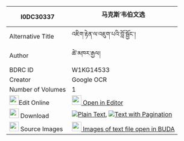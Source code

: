 |I0DC30337|马克斯་韦伯文选 
| --- | --- 
|Alternative Title |འཇིག་རྟེན་ལ་འཇུག་པའི་བློ་སྦྱོང་།
|Author| ཚེ་མཁར་རྒྱལ།
|BDRC ID | W1KG14533
|Creator | Google OCR
|Number of Volumes| 1
|<img width="25" src="https://img.icons8.com/color/25/000000/edit-property.png">Edit Online| [<img width="25" src="https://avatars.githubusercontent.com/u/45091458?s=200&v=4"> Open in Editor](http://editor.openpecha.org/I0DC30337)
|<img width="25" src="https://img.icons8.com/fluent/48/000000/download-2.png"/>  Download | [![](https://img.icons8.com/color/20/000000/txt.png)Plain Text](https://github.com/Openpecha/I0DC30337/releases/download/v2/_plain_I0DC30337.zip), [![](https://img.icons8.com/color/20/000000/txt.png)Text with Pagination](https://github.com/Openpecha/I0DC30337/releases/download/v2/_pages_I0DC30337.zip)
|<img width="25" src="https://img.icons8.com/plasticine/100/000000/pictures-folder.png"/>  Source Images | [<img width="25" src="https://library.bdrc.io/icons/BUDA-small.svg"> Images of text file open in BUDA](https://library.bdrc.io/show/bdr:W1KG14533)